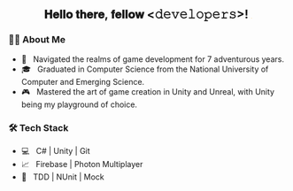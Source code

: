 <div align="center">
  <h2> 𝐇𝐞𝐥𝐥𝐨 𝐭𝐡𝐞𝐫𝐞, 𝐟𝐞𝐥𝐥𝐨𝐰 <𝚍𝚎𝚟𝚎𝚕𝚘𝚙𝚎𝚛𝚜>! 
    <img src="https://github.com/ABSphreak/ABSphreak/blob/master/gifs/Hi.gif" width="1px">
  </h2>
</div>

<div align="left">

  <h3> 👨‍💻 About Me </h3>

  - 🚀 &nbsp; Navigated the realms of game development for 7 adventurous years.
  - 🎓 &nbsp; Graduated in Computer Science from the National University of Computer and Emerging Science.
  - 🎮 &nbsp; Mastered the art of game creation in Unity and Unreal, with Unity being my playground of choice.
  
  <h3>🛠 Tech Stack</h3>
  
  - 💻 &nbsp; C# | Unity | Git
  - 📈 &nbsp; Firebase | Photon Multiplayer
  - 🔬 &nbsp; TDD | NUnit | Mock

</div>

